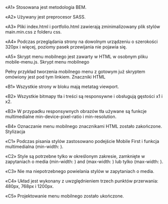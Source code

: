 «A1» Stosowana jest metodologia BEM.

«A2» Używany jest preprocesor SASS.

«A3» Pliki index.html i portfolio.html zawierają zminimalizowany plik stylów main.min.css z folderu css.

«A4» Podczas przeglądania strony na dowolnym urządzeniu o szerokości 320px i więcej, poziomy pasek przewijania nie pojawia się.

«A5» Skrypt menu mobilnego jest zawarty w HTML w osobnym pliku mobile-menu.js.
Skrypt menu mobilnego

Pełny przykład tworzenia mobilnego menu z gotowym już skryptem omówiony jest pod tym linkiem.
Znaczniki HTML

«B1» Wszystkie strony w bloku <head> mają metatag viewport.

«B2» Wszystkie bitmapy tła i treści są responsywne i obsługują gęstości x1 i x2.

«B3» W przypadku responsywnych obrazów tła używane są funkcje multimedialne min-device-pixel-ratio i min-resolution.

«B4» Oznaczanie menu mobilnego znacznikami HTML zostało zakończone.
Stylizacja

«C1» Podczas pisania stylów zastosowano podejście Mobile First i funkcja multimedialna (min-width: ).

«C2» Style są potrzebne tylko w określonym zakresie, zamknięte w zapytaniach o media (min-width: ) and (max-width: ) lub tylko (max-width: ).

«C3» Nie ma niepotrzebnego powielania stylów w zapytaniach o media.

«C4» Układ jest wykonany z uwzględnieniem trzech punktów przerwania: 480px, 768px i 1200px.

«C5» Projektowanie menu mobilnego zostało ukończone.
